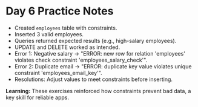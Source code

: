 # Day 6 Practice Notes

- Created `employees` table with constraints.
- Inserted 3 valid employees.
- Queries returned expected results (e.g., high-salary employees).
- UPDATE and DELETE worked as intended.
- Error 1: Negative salary → "ERROR: new row for relation 'employees' violates check constraint 'employees_salary_check'".
- Error 2: Duplicate email → "ERROR: duplicate key value violates unique constraint 'employees_email_key'".
- Resolutions: Adjust values to meet constraints before inserting.

**Learning:** These exercises reinforced how constraints prevent bad data, a key skill for reliable apps.
